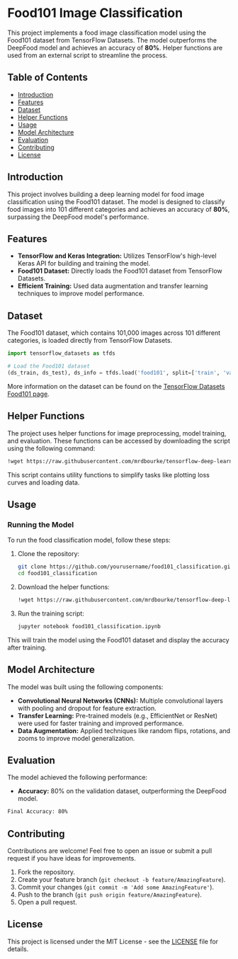 # Food101 Image Classification

This project implements a food image classification model using the Food101 dataset from TensorFlow Datasets. The model outperforms the DeepFood model and achieves an accuracy of **80%**. Helper functions are used from an external script to streamline the process.

## Table of Contents
- [Introduction](#introduction)
- [Features](#features)
- [Dataset](#dataset)
- [Helper Functions](#helper-functions)
- [Usage](#usage)
- [Model Architecture](#model-architecture)
- [Evaluation](#evaluation)
- [Contributing](#contributing)
- [License](#license)

## Introduction
This project involves building a deep learning model for food image classification using the Food101 dataset. The model is designed to classify food images into 101 different categories and achieves an accuracy of **80%**, surpassing the DeepFood model's performance.

## Features
- **TensorFlow and Keras Integration:** Utilizes TensorFlow's high-level Keras API for building and training the model.
- **Food101 Dataset:** Directly loads the Food101 dataset from TensorFlow Datasets.
- **Efficient Training:** Used data augmentation and transfer learning techniques to improve model performance.

## Dataset
The Food101 dataset, which contains 101,000 images across 101 different categories, is loaded directly from TensorFlow Datasets.

```python
import tensorflow_datasets as tfds

# Load the Food101 dataset
(ds_train, ds_test), ds_info = tfds.load('food101', split=['train', 'validation'], shuffle_files = true , with_info=True, as_supervised=True)
```

More information on the dataset can be found on the [TensorFlow Datasets Food101 page](https://www.tensorflow.org/datasets/catalog/food101).

## Helper Functions
The project uses helper functions for image preprocessing, model training, and evaluation. These functions can be accessed by downloading the script using the following command:

```bash
!wget https://raw.githubusercontent.com/mrdbourke/tensorflow-deep-learning/main/extras/helper_functions.py
```

This script contains utility functions to simplify tasks like plotting loss curves and loading data.

## Usage

### Running the Model
To run the food classification model, follow these steps:

1. Clone the repository:
    ```bash
    git clone https://github.com/yourusername/food101_classification.git
    cd food101_classification
    ```

2. Download the helper functions:
    ```bash
    !wget https://raw.githubusercontent.com/mrdbourke/tensorflow-deep-learning/main/extras/helper_functions.py
    ```

3. Run the training script:
    ```bash
    jupyter notebook food101_classification.ipynb
    ```

This will train the model using the Food101 dataset and display the accuracy after training.

## Model Architecture
The model was built using the following components:
- **Convolutional Neural Networks (CNNs):** Multiple convolutional layers with pooling and dropout for feature extraction.
- **Transfer Learning:** Pre-trained models (e.g., EfficientNet or ResNet) were used for faster training and improved performance.
- **Data Augmentation:** Applied techniques like random flips, rotations, and zooms to improve model generalization.

## Evaluation
The model achieved the following performance:
- **Accuracy:** 80% on the validation dataset, outperforming the DeepFood model.

```bash
Final Accuracy: 80%
```

## Contributing
Contributions are welcome! Feel free to open an issue or submit a pull request if you have ideas for improvements.

1. Fork the repository.
2. Create your feature branch (`git checkout -b feature/AmazingFeature`).
3. Commit your changes (`git commit -m 'Add some AmazingFeature'`).
4. Push to the branch (`git push origin feature/AmazingFeature`).
5. Open a pull request.

## License
This project is licensed under the MIT License - see the [LICENSE](LICENSE) file for details.
